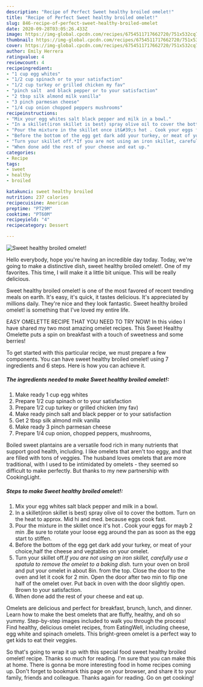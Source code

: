 ```yaml
---
description: "Recipe of Perfect Sweet healthy broiled omelet!"
title: "Recipe of Perfect Sweet healthy broiled omelet!"
slug: 846-recipe-of-perfect-sweet-healthy-broiled-omelet
date: 2020-09-28T03:05:26.433Z
image: https://img-global.cpcdn.com/recipes/6754511717662720/751x532cq70/sweet-healthy-broiled-omelet-recipe-main-photo.jpg
thumbnail: https://img-global.cpcdn.com/recipes/6754511717662720/751x532cq70/sweet-healthy-broiled-omelet-recipe-main-photo.jpg
cover: https://img-global.cpcdn.com/recipes/6754511717662720/751x532cq70/sweet-healthy-broiled-omelet-recipe-main-photo.jpg
author: Emily Herrera
ratingvalue: 4
reviewcount: 4
recipeingredient:
- "1 cup egg whites"
- "1/2 cup spinach or to your satisfaction"
- "1/2 cup turkey or grilled chicken my fav"
- "pinch salt  and black pepper or to your satisfaction"
- "2 tbsp silk almond milk vanilla"
- "3 pinch parmesan cheese"
- "1/4 cup onion chopped peppers mushrooms"
recipeinstructions:
- "Mix your egg whites salt black pepper and milk in a bowl."
- "In a skillet(iron skillet is best) spray olive oil to cover the bottom. Turn on the heat to approx. Mid hi and med. because eggs cook fast."
- "Pour the mixture in the skillet once it&#39;s hot . Cook your eggs for mayb 2 min .Be sure to rotate your loose egg around the pan as soon as the egg start to stiffen."
- "Before the bottom of the egg get dark add your turkey, or meat of your choice,half the cheese and vegtables on your omelet."
- "Turn your skillet off.*If you are not using an iron skillet, carefully use a spatula to remove the omelet to a baking dish.* turn your oven on broil and put your omelet in about 8in. from the top. Close the door to the oven and let it cook for 2 min. Open the door after two min to  flip one half of the omelet over. Put back in oven with the door slightly open. Brown to your satisfaction."
- "When done add the rest of your cheese and eat up."
categories:
- Recipe
tags:
- sweet
- healthy
- broiled

katakunci: sweet healthy broiled 
nutrition: 237 calories
recipecuisine: American
preptime: "PT29M"
cooktime: "PT60M"
recipeyield: "4"
recipecategory: Dessert

---
```



![Sweet healthy broiled omelet!](https://img-global.cpcdn.com/recipes/6754511717662720/751x532cq70/sweet-healthy-broiled-omelet-recipe-main-photo.jpg)

Hello everybody, hope you're having an incredible day today. Today, we're going to make a distinctive dish, sweet healthy broiled omelet!. One of my favorites. This time, I will make it a little bit unique. This will be really delicious.

Sweet healthy broiled omelet! is one of the most favored of recent trending meals on earth. It's easy, it's quick, it tastes delicious. It's appreciated by millions daily. They're nice and they look fantastic. Sweet healthy broiled omelet! is something that I've loved my entire life.

EASY OMELETTE RECIPE THAT YOU NEED TO TRY NOW! In this video I have shared my two most amazing omelet recipes. This Sweet Healthy Omelette puts a spin on breakfast with a touch of sweetness and some berries!


To get started with this particular recipe, we must prepare a few components. You can have sweet healthy broiled omelet! using 7 ingredients and 6 steps. Here is how you can achieve it.

<!--inarticleads1-->

##### The ingredients needed to make Sweet healthy broiled omelet!:

1. Make ready 1 cup egg whites
1. Prepare 1/2 cup spinach or to your satisfaction
1. Prepare 1/2 cup turkey or grilled chicken (my fav)
1. Make ready pinch salt  and black pepper or to your satisfaction
1. Get 2 tbsp silk almond milk vanilla
1. Make ready 3 pinch parmesan cheese
1. Prepare 1/4 cup onion, chopped peppers, mushrooms,


Boiled sweet plantains are a versatile food rich in many nutrients that support good health, including. I like omelets that aren&#39;t too eggy, and that are filled with tons of veggies. The husband loves omelets that are more traditional, with I used to be intimidated by omelets - they seemed so difficult to make perfectly. But thanks to my new partnership with CookingLight. 

<!--inarticleads2-->

##### Steps to make Sweet healthy broiled omelet!:

1. Mix your egg whites salt black pepper and milk in a bowl.
1. In a skillet(iron skillet is best) spray olive oil to cover the bottom. Turn on the heat to approx. Mid hi and med. because eggs cook fast.
1. Pour the mixture in the skillet once it&#39;s hot . Cook your eggs for mayb 2 min .Be sure to rotate your loose egg around the pan as soon as the egg start to stiffen.
1. Before the bottom of the egg get dark add your turkey, or meat of your choice,half the cheese and vegtables on your omelet.
1. Turn your skillet off.*If you are not using an iron skillet, carefully use a spatula to remove the omelet to a baking dish.* turn your oven on broil and put your omelet in about 8in. from the top. Close the door to the oven and let it cook for 2 min. Open the door after two min to  flip one half of the omelet over. Put back in oven with the door slightly open. Brown to your satisfaction.
1. When done add the rest of your cheese and eat up.


Omelets are delicious and perfect for breakfast, brunch, lunch, and dinner. Learn how to make the best omelets that are fluffy, healthy, and oh so yummy. Step-by-step images included to walk you through the process! Find healthy, delicious omelet recipes, from EatingWell, including cheese, egg white and spinach omelets. This bright-green omelet is a perfect way to get kids to eat their veggies. 

So that's going to wrap it up with this special food sweet healthy broiled omelet! recipe. Thanks so much for reading. I'm sure that you can make this at home. There is gonna be more interesting food in home recipes coming up. Don't forget to bookmark this page on your browser, and share it to your family, friends and colleague. Thanks again for reading. Go on get cooking!
